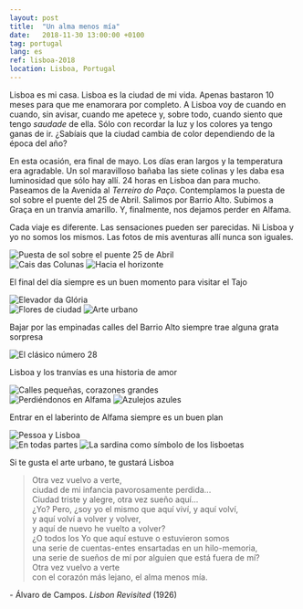```yaml
---
layout: post
title:  "Un alma menos mía"
date:   2018-11-30 13:00:00 +0100
tag: portugal
lang: es
ref: lisboa-2018
location: Lisboa, Portugal
---
```


Lisboa es mi casa. Lisboa es la ciudad de mi vida. Apenas bastaron 10 meses para que me enamorara por completo.
A Lisboa voy de cuando en cuando, sin avisar, cuando me apetece y, sobre todo, cuando siento que tengo *saudade* de ella.
Sólo con recordar la luz y los colores ya tengo ganas de ir. ¿Sabíais que la ciudad cambia de color dependiendo de la época del año? 

En esta ocasión, era final de mayo. Los días eran largos y la temperatura era agradable. Un sol maravilloso bañaba las siete colinas y les daba esa luminosidad que sólo hay allí. 
24 horas en Lisboa dan para mucho. Paseamos de la Avenida al *Terreiro do Paço*. Contemplamos la puesta de sol sobre el puente del 25 de Abril. Salimos por Barrio Alto. Subimos a Graça en un tranvía amarillo. Y, finalmente, nos dejamos perder en Alfama. 

Cada viaje es diferente. Las sensaciones pueden ser parecidas. Ni Lisboa y yo no somos los mismos. Las fotos de mis aventuras allí nunca son iguales. 

<div class="post-image">
    <div class="post-image">
    <img src="/fernweh/photo/2018-11-30-Lisboa-01/Lisboa_193915-01.jpg" alt="Puesta de sol sobre el puente 25 de Abril" />
    </div>
    <div class="post-image post-image--split">
    <img src="/fernweh/photo/2018-11-30-Lisboa-01/Lisboa_193604_HDR-01.jpg" alt="Cais das Colunas" />
    <img src="/fernweh/photo/2018-11-30-Lisboa-01/Lisboa_193656_HDR-01.jpg" alt="Hacia el horizonte" />
</div>                                                                                                                         
    <p class="post-image-caption">El final del día siempre es un buen momento para visitar el Tajo</p>
</div>

<div class="post-image">
    <div class="post-image">
    <img src="/fernweh/photo/2018-11-30-Lisboa-01/Lisboa_160333_HDR.jpg" alt="Elevador da Glória" />
    </div>
    <div class="post-image post-image--split">
    <img src="/fernweh/photo/2018-11-30-Lisboa-01/Lisboa_160541_HDR-01.jpg" alt="Flores de ciudad" />
    <img src="/fernweh/photo/2018-11-30-Lisboa-01/Lisboa_160942_HDR-01.jpg" alt="Arte urbano" />
</div>                                                                                                                         
    <p class="post-image-caption">Bajar por las empinadas calles del Barrio Alto siempre trae alguna grata sorpresa</p>
</div>

<div class="post-image">
    <div class="post-image">
    <img src="/fernweh/photo/2018-11-30-Lisboa-01/Lisboa_131232_HDR-01.jpg" alt="El clásico número 28" />
    </div>
    <p class="post-image-caption">Lisboa y los tranvías es una historia de amor</p>
</div>

<div class="post-image">
    <div class="post-image">
    <img src="/fernweh/photo/2018-11-30-Lisboa-01/Lisboa_140331_HDR-01.jpg" alt="Calles pequeñas, corazones grandes" />
    </div>
    <div class="post-image post-image--split">
    <img src="/fernweh/photo/2018-11-30-Lisboa-01/Lisboa_140647_HDR-01.jpg" alt="Perdiéndonos en Alfama" />
    <img src="/fernweh/photo/2018-11-30-Lisboa-01/Lisboa_132100_HDR-01.jpg" alt="Azulejos azules" />
</div>                                                                                                                         
    <p class="post-image-caption">Entrar en el laberinto de Alfama siempre es un buen plan</p>
</div>

<div class="post-image">
    <div class="post-image">
    <img src="/fernweh/photo/2018-11-30-Lisboa-01/Lisboa_135706_HDR-01.jpg" alt="Pessoa y Lisboa" />
    </div>
    <div class="post-image post-image--split">
    <img src="/fernweh/photo/2018-11-30-Lisboa-01/Lisboa_135554_HDR-01.jpg" alt="En todas partes" />
    <img src="/fernweh/photo/2018-11-30-Lisboa-01/Lisboa_135439_HDR-01.jpg" alt="La sardina como símbolo de los lisboetas" />
</div>                                                                                                                         
    <p class="post-image-caption">Si te gusta el arte urbano, te gustará Lisboa</p>
</div>


> Otra vez vuelvo a verte,  
> ciudad de mi infancia pavorosamente perdida...  
> Ciudad triste y alegre, otra vez sueño aquí...  
> ¿Yo? Pero, ¿soy yo el mismo que aquí viví, y aquí volví,  
> y aquí volví a volver y volver,  
> y aquí de nuevo he vuelto a volver?  
> ¿O todos los Yo que aquí estuve o estuvieron somos  
> una serie de cuentas-entes ensartadas en un hilo-memoria,  
> una serie de sueños de mí por alguien que está fuera de mí?  
> Otra vez vuelvo a verte  
> con el corazón más lejano, el alma menos mía.  

\- Álvaro de Campos. *Lisbon Revisited* (1926)

